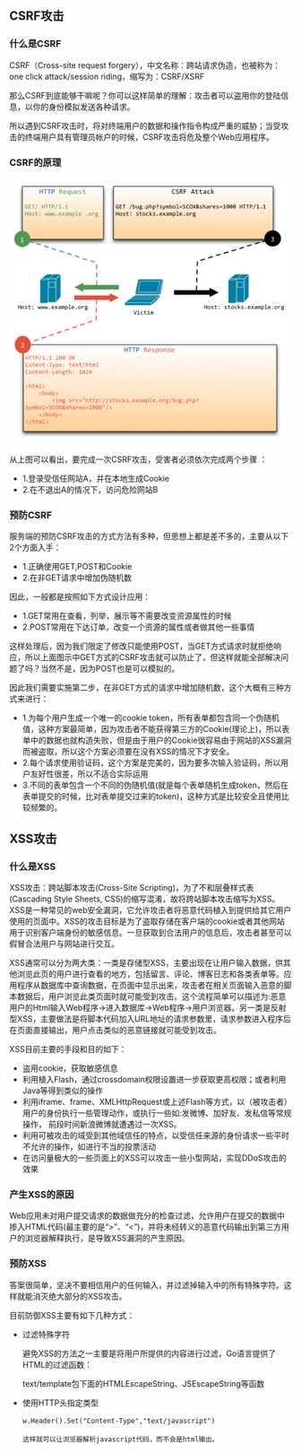 ## CSRF攻击
### 什么是CSRF

CSRF（Cross-site request forgery），中文名称：跨站请求伪造，也被称为：one click attack/session riding，缩写为：CSRF/XSRF

那么CSRF到底能够干嘛呢？你可以这样简单的理解：攻击者可以盗用你的登陆信息，以你的身份模拟发送各种请求。

所以遇到CSRF攻击时，将对终端用户的数据和操作指令构成严重的威胁；当受攻击的终端用户具有管理员帐户的时候，CSRF攻击将危及整个Web应用程序。

### CSRF的原理

![](https://github.com/Yangliangfeng/GO/raw/master/images/11.jpg)

从上图可以看出，要完成一次CSRF攻击，受害者必须依次完成两个步骤 ：
  * 1.登录受信任网站A，并在本地生成Cookie 
  * 2.在不退出A的情况下，访问危险网站B

### 预防CSRF

服务端的预防CSRF攻击的方式方法有多种，但思想上都是差不多的，主要从以下2个方面入手：
  * 1.正确使用GET,POST和Cookie
  * 2.在非GET请求中增加伪随机数

因此，一般都是按照如下方式设计应用：
  * 1.GET常用在查看，列举，展示等不需要改变资源属性的时候
  * 2.POST常用在下达订单，改变一个资源的属性或者做其他一些事情

这样处理后，因为我们限定了修改只能使用POST，当GET方式请求时就拒绝响应，所以上面图示中GET方式的CSRF攻击就可以防止了，但这样就能全部解决问题了吗？当然不是，因为POST也是可以模拟的。

因此我们需要实施第二步，在非GET方式的请求中增加随机数，这个大概有三种方式来进行：
  * 1.为每个用户生成一个唯一的cookie token，所有表单都包含同一个伪随机值，这种方案最简单，因为攻击者不能获得第三方的Cookie(理论上)，所以表单中的数据也就构造失败，但是由于用户的Cookie很容易由于网站的XSS漏洞而被盗取，所以这个方案必须要在没有XSS的情况下才安全。
  * 2.每个请求使用验证码，这个方案是完美的，因为要多次输入验证码，所以用户友好性很差，所以不适合实际运用
  * 3.不同的表单包含一个不同的伪随机值(就是每个表单随机生成token，然后在表单提交的时候，比对表单提交过来的token)，这种方式是比较安全且使用比较频繁的。

## XSS攻击
### 什么是XSS

XSS攻击：跨站脚本攻击(Cross-Site Scripting)，为了不和层叠样式表(Cascading Style Sheets, CSS)的缩写混淆，故将跨站脚本攻击缩写为XSS。XSS是一种常见的web安全漏洞，它允许攻击者将恶意代码植入到提供给其它用户使用的页面中。XSS的攻击目标是为了盗取存储在客户端的cookie或者其他网站用于识别客户端身份的敏感信息。一旦获取到合法用户的信息后，攻击者甚至可以假冒合法用户与网站进行交互。

XSS通常可以分为两大类：一类是存储型XSS，主要出现在让用户输入数据，供其他浏览此页的用户进行查看的地方，包括留言、评论、博客日志和各类表单等。应用程序从数据库中查询数据，在页面中显示出来，攻击者在相关页面输入恶意的脚本数据后，用户浏览此类页面时就可能受到攻击。这个流程简单可以描述为:恶意用户的Html输入Web程序->进入数据库->Web程序->用户浏览器。另一类是反射型XSS，主要做法是将脚本代码加入URL地址的请求参数里，请求参数进入程序后在页面直接输出，用户点击类似的恶意链接就可能受到攻击。

XSS目前主要的手段和目的如下：
  * 盗用cookie，获取敏感信息
  * 利用植入Flash，通过crossdomain权限设置进一步获取更高权限；或者利用Java等得到类似的操作
  * 利用iframe、frame、XMLHttpRequest或上述Flash等方式，以（被攻击者）用户的身份执行一些管理动作，或执行一些如:发微博、加好友、发私信等常规操作，     前段时间新浪微博就遭遇过一次XSS。
  * 利用可被攻击的域受到其他域信任的特点，以受信任来源的身份请求一些平时不允许的操作，如进行不当的投票活动
  * 在访问量极大的一些页面上的XSS可以攻击一些小型网站，实现DDoS攻击的效果
### 产生XSS的原因

Web应用未对用户提交请求的数据做充分的检查过滤，允许用户在提交的数据中掺入HTML代码(最主要的是“>”、“<”)，并将未经转义的恶意代码输出到第三方用户的浏览器解释执行，是导致XSS漏洞的产生原因。
### 预防XSS

答案很简单，坚决不要相信用户的任何输入，并过滤掉输入中的所有特殊字符。这样就能消灭绝大部分的XSS攻击。

目前防御XSS主要有如下几种方式：
  * 过滤特殊字符
  
    避免XSS的方法之一主要是将用户所提供的内容进行过滤，Go语言提供了HTML的过滤函数：
    
    text/template包下面的HTMLEscapeString、JSEscapeString等函数
  * 使用HTTP头指定类型
    ```
    w.Header().Set("Content-Type","text/javascript")
    
    这样就可以让浏览器解析javascript代码，而不会是html输出。
    ```
